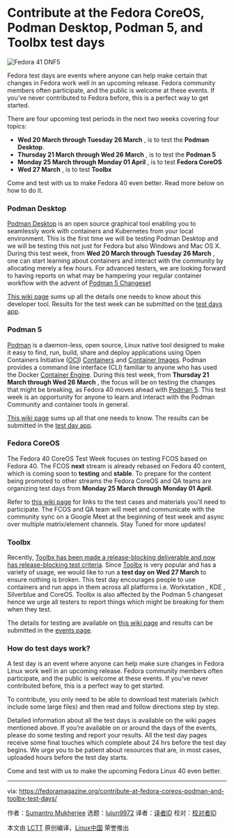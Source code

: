 [#]: subject: "Contribute at the Fedora CoreOS, Podman Desktop, Podman 5, and Toolbx test days"
[#]: via: "https://fedoramagazine.org/contribute-at-fedora-coreos-podman-and-toolbx-test-days/"
[#]: author: "Sumantro Mukherjee https://fedoramagazine.org/author/sumantrom/"
[#]: collector: "lujun9972/lctt-scripts-1705972010"
[#]: translator: " "
[#]: reviewer: " "
[#]: publisher: " "
[#]: url: " "

Contribute at the Fedora CoreOS, Podman Desktop, Podman 5, and Toolbx test days
======

![Fedora 41 DNF5][1]

Fedora test days are events where anyone can help make certain that changes in Fedora work well in an upcoming release. Fedora community members often participate, and the public is welcome at these events. If you’ve never contributed to Fedora before, this is a perfect way to get started.

There are four upcoming test periods in the next two weeks covering four topics:

  * **Wed 20 March through Tuesday 26 March** , is to test the **Podman Desktop**.
  * **Thursday 21 March through Wed 26 March** , is to test the **Podman 5**
  * **Monday 25 March through Monday 01 April** , is to test **Fedora CoreOS**
  * **Wed 27 March** , is to test **Toolbx**



Come and test with us to make Fedora 40 even better. Read more below on how to do it.

### Podman Desktop

[Podman Desktop][2] is an open source graphical tool enabling you to seamlessly work with containers and Kubernetes from your local environment. This is the first time we will be testing Podman Desktop and we will be testing this not just for Fedora but also Windows and Mac OS X. During this test week, from **Wed 20 March through Tuesday 26 March** , one can start learning about containers and interact with the community by allocating merely a few hours. For advanced testers, we are looking forward to having reports on what may be hampering your regular container workflow with the advent of [Podman 5 Changeset][3]

[This wiki page][4] sums up all the details one needs to know about this developer tool. Results for the test week can be submitted on the [test days app][5].

### Podman 5

[Podman][6] is a daemon-less, open source, Linux native tool designed to make it easy to find, run, build, share and deploy applications using Open Containers Initiative ([OCI][7]) [Containers][8] and [Container Images][9]. Podman provides a command line interface (CLI) familiar to anyone who has used the Docker [Container Engine][10]. During this test week, from **Thursday 21 March through Wed 26 March** , the focus will be on testing the changes that might be breaking, as Fedora 40 moves ahead with [Podman 5][3]. This test week is an opportunity for anyone to learn and interact with the Podman Community and container tools in general.

[This wiki page][11] sums up all that one needs to know. The results can be submitted in the [test day app][12].

### Fedora CoreOS

The Fedora 40 CoreOS Test Week focuses on testing FCOS based on Fedora 40. The FCOS **next** stream is already rebased on Fedora 40 content, which is coming soon to **testing** and **stable**. To prepare for the content being promoted to other streams the Fedora CoreOS and QA teams are organizing test days from **Monday 25 March** **through** **Monday 01 April**.

Refer to [this wiki page][13] for links to the test cases and materials you’ll need to participate. The FCOS and QA team will meet and communicate with the community sync on a Google Meet at the beginning of test week and async over multiple matrix/element channels. Stay Tuned for more updates!

### Toolbx

Recently, [Toolbx has been made a release-blocking deliverable and now has release-blocking test criteria][14]. Since [Toolbx][15] is very popular and has a variety of usage, we would like to run a **test day on** **Wed 27 March** to ensure nothing is broken. This test day encourages people to use containers and run apps in them across all platforms i.e. Workstation , KDE , Silverblue and CoreOS. Toolbx is also affected by the Podman 5 changeset hence we urge all testers to report things which might be breaking for them when they test.

The details for testing are available on [this wiki page][16] and results can be submitted in the [events page][17].

### How do test days work?

A test day is an event where anyone can help make sure changes in Fedora Linux work well in an upcoming release. Fedora community members often participate, and the public is welcome at these events. If you’ve never contributed before, this is a perfect way to get started.

To contribute, you only need to be able to download test materials (which include some large files) and then read and follow directions step by step.

Detailed information about all the test days is available on the wiki pages mentioned above. If you’re available on or around the days of the events, please do some testing and report your results. All the test day pages receive some final touches which complete about 24 hrs before the test day begins. We urge you to be patient about resources that are, in most cases, uploaded hours before the test day starts.

Come and test with us to make the upcoming Fedora Linux 40 even better.

--------------------------------------------------------------------------------

via: https://fedoramagazine.org/contribute-at-fedora-coreos-podman-and-toolbx-test-days/

作者：[Sumantro Mukherjee][a]
选题：[lujun9972][b]
译者：[译者ID](https://github.com/译者ID)
校对：[校对者ID](https://github.com/校对者ID)

本文由 [LCTT](https://github.com/LCTT/TranslateProject) 原创编译，[Linux中国](https://linux.cn/) 荣誉推出

[a]: https://fedoramagazine.org/author/sumantrom/
[b]: https://github.com/lujun9972
[1]: https://fedoramagazine.org/wp-content/uploads/2023/03/Test_Days-816x345.jpg
[2]: https://podman-desktop.io/
[3]: https://fedoraproject.org/wiki/Changes/Podman5
[4]: http://fedoraproject.org/wiki/Test_Day:2024-03-20_Podman_Desktop
[5]: https://testdays.fedoraproject.org/events/182
[6]: http://podman.io
[7]: https://www.opencontainers.org/
[8]: https://developers.redhat.com/blog/2018/02/22/container-terminology-practical-introduction/#h.j2uq93kgxe0e
[9]: https://developers.redhat.com/blog/2018/02/22/container-terminology-practical-introduction/#h.dqlu6589ootw
[10]: https://developers.redhat.com/blog/2018/02/22/container-terminology-practical-introduction/#h.6yt1ex5wfo3l
[11]: http://fedoraproject.org/wiki/Test_Day:2024-03-21_Podman_5
[12]: https://testdays.fedoraproject.org/events/183
[13]: http://fedoraproject.org/wiki/Test_Day:Fedora_40_CoreOS
[14]: https://fedoraproject.org/wiki/Changes/ToolbxReleaseBlocker
[15]: https://containertoolbx.org/
[16]: http://fedoraproject.org/wiki/Test_Day:2024-03-27_Toolbx
[17]: https://testdays.fedoraproject.org/events/181
